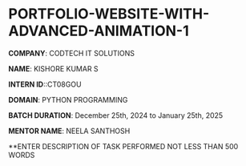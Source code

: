 # PORTFOLIO-WEBSITE-WITH-ADVANCED-ANIMATION-1

**COMPANY**: CODTECH IT SOLUTIONS

**NAME**: KISHORE KUMAR S

**INTERN ID**::CT08GOU

**DOMAIN**: PYTHON PROGRAMMING

**BATCH DURATION**: December 25th, 2024 to January 25th, 2025

**MENTOR NAME**: NEELA SANTHOSH

**ENTER DESCRIPTION OF TASK PERFORMED NOT LESS THAN 500 WORDS
